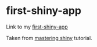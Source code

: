 # first-shiny-app

Link to my [first-shiny-app](https://rraina.shinyapps.io/first-shiny-app/)

Taken from [mastering shiny](https://mastering-shiny.org/basic-app.html) tutorial.
